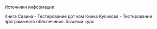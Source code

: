 Источники информации:

Книга Савина - Тестирование дот ком
Кника Куликова - Тестирование программного обеспечения. базовый курс
